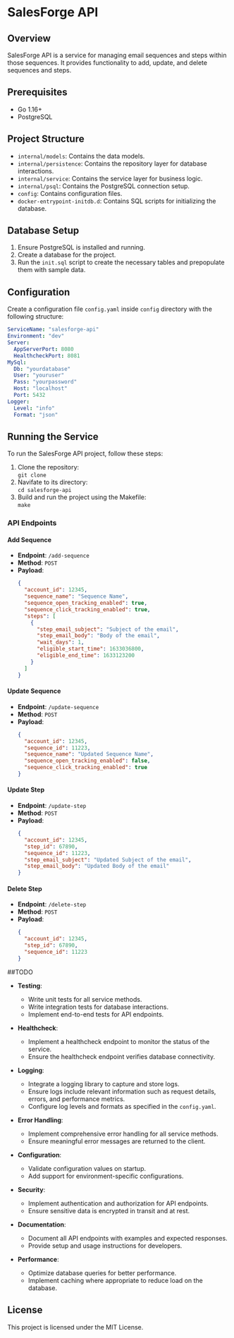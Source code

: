 # SalesForge API

## Overview

SalesForge API is a service for managing email sequences and steps within those sequences. It provides functionality to add, update, and delete sequences and steps.

## Prerequisites

- Go 1.16+
- PostgreSQL

## Project Structure

- `internal/models`: Contains the data models.
- `internal/persistence`: Contains the repository layer for database interactions.
- `internal/service`: Contains the service layer for business logic.
- `internal/psql`: Contains the PostgreSQL connection setup.
- `config`: Contains configuration files.
- `docker-entrypoint-initdb.d`: Contains SQL scripts for initializing the database.

## Database Setup

1. Ensure PostgreSQL is installed and running.
2. Create a database for the project.
3. Run the `init.sql` script to create the necessary tables and prepopulate them with sample data.

## Configuration

Create a configuration file `config.yaml` inside `config` directory with the following structure:

```yaml
ServiceName: "salesforge-api"
Environment: "dev"
Server:
  AppServerPort: 8080
  HealthcheckPort: 8081
MySql:
  Db: "yourdatabase"
  User: "youruser"
  Pass: "yourpassword"
  Host: "localhost"
  Port: 5432
Logger:
  Level: "info"
  Format: "json"
```

## Running the Service
To run the SalesForge API project, follow these steps:  

1. Clone the repository:  
```git clone ```
2. Navifate to its directory:  
```cd salesforge-api```
3. Build and run the project using the Makefile:  
`make`

### API Endpoints

#### Add Sequence

- **Endpoint**: `/add-sequence`
- **Method**: `POST`
- **Payload**:
  ```json
  {
    "account_id": 12345,
    "sequence_name": "Sequence Name",
    "sequence_open_tracking_enabled": true,
    "sequence_click_tracking_enabled": true,
    "steps": [
      {
        "step_email_subject": "Subject of the email",
        "step_email_body": "Body of the email",
        "wait_days": 1,
        "eligible_start_time": 1633036800,
        "eligible_end_time": 1633123200
      }
    ]
  }
  ```

#### Update Sequence

- **Endpoint**: `/update-sequence`
- **Method**: `POST`
- **Payload**:
  ```json
  {
    "account_id": 12345,
    "sequence_id": 11223,
    "sequence_name": "Updated Sequence Name",
    "sequence_open_tracking_enabled": false,
    "sequence_click_tracking_enabled": true
  }
  ```

#### Update Step

- **Endpoint**: `/update-step`
- **Method**: `POST`
- **Payload**:
  ```json
  {
    "account_id": 12345,
    "step_id": 67890,
    "sequence_id": 11223,
    "step_email_subject": "Updated Subject of the email",
    "step_email_body": "Updated Body of the email"
  }
  ```

#### Delete Step

- **Endpoint**: `/delete-step`
- **Method**: `POST`
- **Payload**:
  ```json
  {
    "account_id": 12345,
    "step_id": 67890,
    "sequence_id": 11223
  }
  ```

##TODO

- **Testing**:
    - Write unit tests for all service methods.
    - Write integration tests for database interactions.
    - Implement end-to-end tests for API endpoints.

- **Healthcheck**:
    - Implement a healthcheck endpoint to monitor the status of the service.
    - Ensure the healthcheck endpoint verifies database connectivity.

- **Logging**:
    - Integrate a logging library to capture and store logs.
    - Ensure logs include relevant information such as request details, errors, and performance metrics.
    - Configure log levels and formats as specified in the `config.yaml`.

- **Error Handling**:
    - Implement comprehensive error handling for all service methods.
    - Ensure meaningful error messages are returned to the client.

- **Configuration**:
    - Validate configuration values on startup.
    - Add support for environment-specific configurations.

- **Security**:
    - Implement authentication and authorization for API endpoints.
    - Ensure sensitive data is encrypted in transit and at rest.

- **Documentation**:
    - Document all API endpoints with examples and expected responses.
    - Provide setup and usage instructions for developers.

- **Performance**:
    - Optimize database queries for better performance.
    - Implement caching where appropriate to reduce load on the database.

## License
This project is licensed under the MIT License.